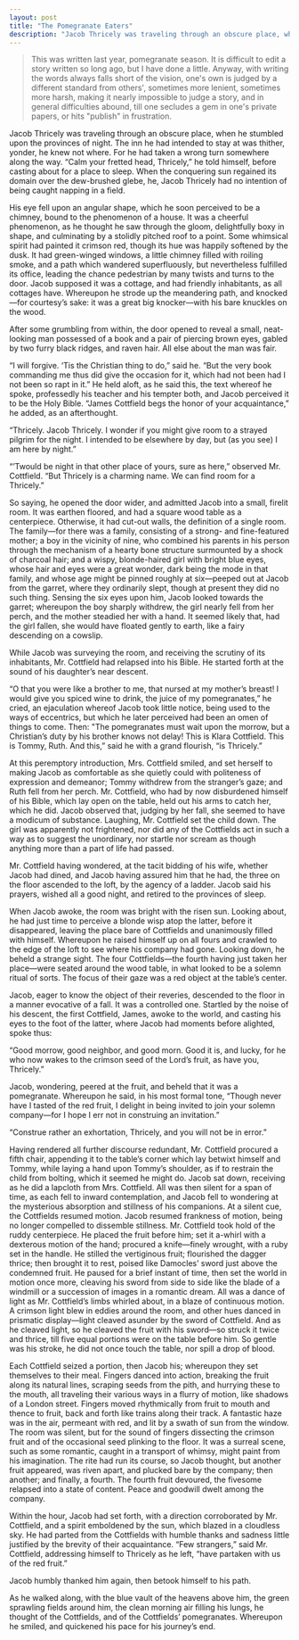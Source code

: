 ```yaml
---
layout: post
title: "The Pomegranate Eaters"
description: "Jacob Thricely was traveling through an obscure place, when he stumbled upon the provinces of night..."
---
```


>This was written last year, pomegranate season. It is difficult to edit a story written so long ago, but I have done a little. Anyway, with writing the words always falls short of the vision, one's own is judged by a different standard from others', sometimes more lenient, sometimes more harsh, making it nearly impossible to judge a story, and in general difficulties abound, till one secludes a gem in one's private papers, or hits "publish" in frustration.

Jacob Thricely was traveling through an obscure place, when he stumbled upon the provinces of night. The inn he had intended to stay at was thither, yonder, he knew not where. For he had taken a wrong turn somewhere along the way. “Calm your fretted head, Thricely,” he told himself, before casting about for a place to sleep. When the conquering sun regained its domain over the dew-brushed glebe, he, Jacob Thricely had no intention of being caught napping in a field.

His eye fell upon an angular shape, which he soon perceived to be a chimney, bound to the phenomenon of a house. It was a cheerful phenomenon, as he thought he saw through the gloom, delightfully boxy in shape, and culminating by a stolidly pitched roof to a point. Some whimsical spirit had painted it crimson red, though its hue was happily softened by the dusk. It had green-winged windows, a little chimney filled with roiling smoke, and a path which wandered superfluously, but nevertheless fulfilled its office, leading the chance pedestrian by many twists and turns to the door. Jacob supposed it was a cottage, and had friendly inhabitants, as all cottages have. Whereupon he strode up the meandering path, and knocked—for courtesy’s sake: it was a great big knocker—with his bare knuckles on the wood.

After some grumbling from within, the door opened to reveal a small, neat-looking man possessed of a book and a pair of piercing brown eyes, gabled by two furry black ridges, and raven hair. All else about the man was fair.

“I will forgive. ‘Tis the Christian thing to do,” said he. “But the very book commanding me thus did give the occasion for it, which had not been had I not been so rapt in it.” He held aloft, as he said this, the text whereof he spoke, professedly his teacher and his tempter both, and Jacob perceived it to be the Holy Bible. “James Cottfield begs the honor of your acquaintance,” he added, as an afterthought.

“Thricely. Jacob Thricely. I wonder if you might give room to a strayed pilgrim for the night. I intended to be elsewhere by day, but (as you see) I am here by night.”

“’Twould be night in that other place of yours, sure as here,” observed Mr. Cottfield. “But Thricely is a charming name. We can find room for a Thricely.”

So saying, he opened the door wider, and admitted Jacob into a small, firelit room. It was earthen floored, and had a square wood table as a centerpiece. Otherwise, it had cut-out walls, the definition of a single room. The family—for there was a family, consisting of a strong- and fine-featured mother; a boy in the vicinity of nine, who combined his parents in his person through the mechanism of a hearty bone structure surmounted by a shock of charcoal hair; and a wispy, blonde-haired girl with bright blue eyes, whose hair and eyes were a great wonder, dark being the mode in that family, and whose age might be pinned roughly at six—peeped out at Jacob from the garret, where they ordinarily slept, though at present they did no such thing. Sensing the six eyes upon him, Jacob looked towards the garret; whereupon the boy sharply withdrew, the girl nearly fell from her perch, and the mother steadied her with a hand. It seemed likely that, had the girl fallen, she would have floated gently to earth, like a fairy descending on a cowslip.

While Jacob was surveying the room, and receiving the scrutiny of its inhabitants, Mr. Cottfield had relapsed into his Bible. He started forth at the sound of his daughter’s near descent.

“O that you were like a brother to me, that nursed at my mother’s breast! I would give you spiced wine to drink, the juice of my pomegranates,” he cried, an ejaculation whereof Jacob took little notice, being used to the ways of eccentrics, but which he later perceived had been an omen of things to come. Then: "The pomegranates must wait upon the morrow, but a Christian’s duty by his brother knows not delay! This is Klara Cottfield. This is Tommy, Ruth. And this,” said he with a grand flourish, “is Thricely.”

At this peremptory introduction, Mrs. Cottfield smiled, and set herself to making Jacob as comfortable as she quietly could with politeness of expression and demeanor; Tommy withdrew from the stranger’s gaze; and Ruth fell from her perch. Mr. Cottfield, who had by now disburdened himself of his Bible, which lay open on the table, held out his arms to catch her, which he did. Jacob observed that, judging by her fall, she seemed to have a modicum of substance. Laughing, Mr. Cottfield set the child down. The girl was apparently not frightened, nor did any of the Cottfields act in such a way as to suggest the unordinary, nor startle nor scream as though anything more than a part of life had passed.

Mr. Cottfield having wondered, at the tacit bidding of his wife, whether Jacob had dined, and Jacob having assured him that he had, the three on the floor ascended to the loft, by the agency of a ladder. Jacob said his prayers, wished all a good night, and retired to the provinces of sleep.

When Jacob awoke, the room was bright with the risen sun. Looking about, he had just time to perceive a blonde wisp atop the latter, before it disappeared, leaving the place bare of Cottfields and unanimously filled with himself. Whereupon he raised himself up on all fours and crawled to the edge of the loft to see where his company had gone. Looking down, he beheld a strange sight. The four Cottfields—the fourth having just taken her place—were seated around the wood table, in what looked to be a solemn ritual of sorts. The focus of their gaze was a red object at the table’s center.

Jacob, eager to know the object of their reveries, descended to the floor in a manner evocative of a fall. It was a controlled one. Startled by the noise of his descent, the first Cottfield, James, awoke to the world, and casting his eyes to the foot of the latter, where Jacob had moments before alighted, spoke thus:

“Good morrow, good neighbor, and good morn. Good it is, and lucky, for he who now wakes to the crimson seed of the Lord’s fruit, as have you, Thricely.”

Jacob, wondering, peered at the fruit, and beheld that it was a pomegranate. Whereupon he said, in his most formal tone, “Though never have I tasted of the red fruit, I delight in being invited to join your solemn company—for I hope I err not in construing an invitation.”

“Construe rather an exhortation, Thricely, and you will not be in error.”

Having rendered all further discourse redundant, Mr. Cottfield procured a fifth chair, appending it to the table’s corner which lay betwixt himself and Tommy, while laying a hand upon Tommy’s shoulder, as if to restrain the child from bolting, which it seemed he might do. Jacob sat down, receiving as he did a lapcloth from Mrs. Cottfield. All was then silent for a span of time, as each fell to inward contemplation, and Jacob fell to wondering at the mysterious absorption and stillness of his companions. At a silent cue, the Cottfields resumed motion. Jacob resumed frankness of motion, being no longer compelled to dissemble stillness. Mr. Cottfield took hold of the ruddy centerpiece. He placed the fruit before him; set it a-whirl with a dexterous motion of the hand; procured a knife—finely wrought, with a ruby set in the handle. He stilled the vertiginous fruit; flourished the dagger thrice; then brought it to rest, poised like Damocles’ sword just above the condemned fruit. He paused for a brief instant of time, then set the world in motion once more, cleaving his sword from side to side like the blade of a windmill or a succession of images in a romantic dream. All was a dance of light as Mr. Cottfield’s limbs whirled about, in a blaze of continuous motion. A crimson light blew in eddies around the room, and other hues danced in prismatic display—light cleaved asunder by the sword of Cottfield. And as he cleaved light, so he cleaved the fruit with his sword—so struck it twice and thrice, till five equal portions were on the table before him. So gentle was his stroke, he did not once touch the table, nor spill a drop of blood.

Each Cottfield seized a portion, then Jacob his; whereupon they set themselves to their meal. Fingers danced into action, breaking the fruit along its natural lines, scraping seeds from the pith, and hurrying these to the mouth, all traveling their various ways in a flurry of motion, like shadows of a London street. Fingers moved rhythmically from fruit to mouth and thence to fruit, back and forth like trains along their track. A fantastic haze was in the air, permeant with red, and lit by a swath of sun from the window. The room was silent, but for the sound of fingers dissecting the crimson fruit and of the occasional seed plinking to the floor. It was a surreal scene, such as some romantic, caught in a transport of whimsy, might paint from his imagination. The rite had run its course, so Jacob thought, but another fruit appeared, was riven apart, and plucked bare by the company; then another; and finally, a fourth. The fourth fruit devoured, the fivesome relapsed into a state of content. Peace and goodwill dwelt among the company.

Within the hour, Jacob had set forth, with a direction corroborated by Mr. Cottfield, and a spirit emboldened by the sun, which blazed in a cloudless sky. He had parted from the Cottfields with humble thanks and sadness little justified by the brevity of their acquaintance. “Few strangers,” said Mr. Cottfield, addressing himself to Thricely as he left, “have partaken with us of the red fruit.”

Jacob humbly thanked him again, then betook himself to his path.

As he walked along, with the blue vault of the heavens above him, the green sprawling fields around him, the clean morning air filling his lungs, he thought of the Cottfields, and of the Cottfields’ pomegranates. Whereupon he smiled, and quickened his pace for his journey’s end.
